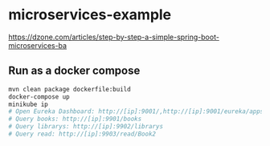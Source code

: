 # microservices-example
https://dzone.com/articles/step-by-step-a-simple-spring-boot-microservices-ba

## Run as a docker compose
```bash
mvn clean package dockerfile:build
docker-compose up
minikube ip
# Open Eureka Dashboard: http://[ip]:9001/,http://[ip]:9001/eureka/apps
# Query books: http://[ip]:9901/books
# Query librarys: http://[ip]:9902/librarys
# Query read: http://[ip]:9903/read/Book2
```
